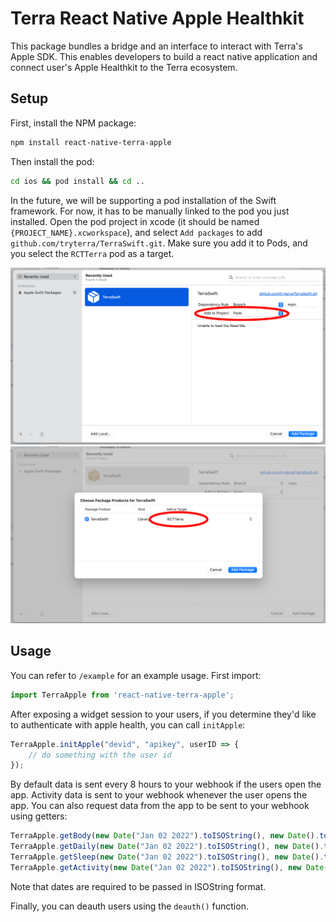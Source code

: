 # Terra React Native Apple Healthkit

This package bundles a bridge and an interface to interact with Terra's Apple SDK. This enables developers to build a react native application and connect user's Apple Healthkit to the Terra ecosystem.

## Setup

First, install the NPM package:

```sh
npm install react-native-terra-apple
```

Then install the pod:

```sh
cd ios && pod install && cd ..
```

In the future, we will be supporting a pod installation of the Swift framework. For now, it has to be manually linked to the pod you just installed. Open the pod project in xcode (it should be named `{PROJECT_NAME}.xcworkspace`), and select `Add packages` to add `github.com/tryterra/TerraSwift.git`. Make sure you add it to Pods, and you select the `RCTTerra` pod as a target.

![target1](./images/target1.png)
![target2](./images/target2.png)

## Usage

You can refer to `/example` for an example usage. First import:

```javascript
import TerraApple from 'react-native-terra-apple';
```

After exposing a widget session to your users, if you determine they'd like to authenticate with apple health, you can call `initApple`:

```javascript
TerraApple.initApple("devid", "apikey", userID => {
    // do something with the user id
});
```

By default data is sent every 8 hours to your webhook if the users open the app. Activity data is sent to your webhook whenever the user opens the app. You can also request data from the app to be sent to your webhook using getters:

```typescript
TerraApple.getBody(new Date("Jan 02 2022").toISOString(), new Date().toISOString());
TerraApple.getDaily(new Date("Jan 02 2022").toISOString(), new Date().toISOString());
TerraApple.getSleep(new Date("Jan 02 2022").toISOString(), new Date().toISOString());
TerraApple.getActivity(new Date("Jan 02 2022").toISOString(), new Date().toISOString());
```

Note that dates are required to be passed in ISOString format.

Finally, you can deauth users using the `deauth()` function.